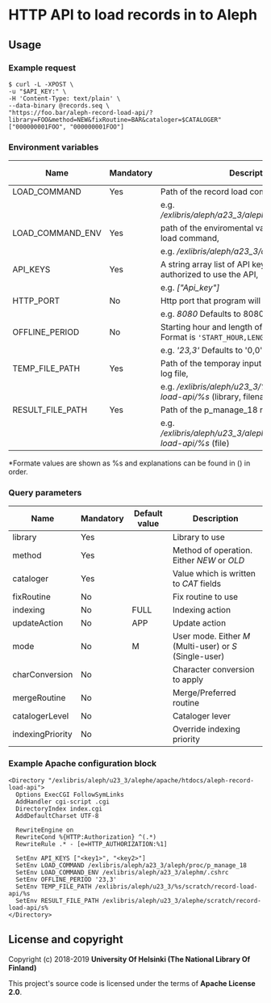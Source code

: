 # HTTP API to load records in to Aleph

## Usage
### Example request
```
$ curl -L -XPOST \
-u "$API_KEY:" \
-H 'Content-Type: text/plain' \
--data-binary @records.seq \
"https://foo.bar/aleph-record-load-api/?library=FOO&method=NEW&fixRoutine=BAR&cataloger=$CATALOGER"
["000000001FOO", "000000001FOO"]
```

### Environment variables
| Name             | Mandatory | Description                                                                           | String formating* |
|------------------|-----------|---------------------------------------------------------------------------------------|-------------------|
| LOAD_COMMAND     | Yes       | Path of the record load command,                                                      | No                |
|                  |           | e.g. */exlibris/aleph/a23_3/aleph/proc/p_manage_18*                                   |                   |
| LOAD_COMMAND_ENV | Yes       | path of the enviromental variable file for record load command,                       | No                |
|                  |           | e.g. */exlibris/aleph/a23_3/alephm/.cshrc*                                            |                   |
| API_KEYS         | Yes       | A string array list of API keys which are authorized to use the API,                  | No                |
|                  |           | e.g. *["Api_key"]*                                                                    |                   |
| HTTP_PORT        | No        | Http port that program will be listenning,                                            | No                |
|                  |           | e.g. *8080* Defaults to 8080                                                          |                   |
| OFFLINE_PERIOD   | No        | Starting hour and length of offline period. Format is `'START_HOUR,LENGTH_IN_HOURS'`, | No                |
|                  |           | e.g. *'23,3'* Defaults to '0,0'                                                       |                   |
| TEMP_FILE_PATH   | Yes       | Path of the temporay input data file and error log file,                              | Yes               |
|                  |           | e.g. */exlibris/aleph/u23_3/%s/scratch/record-load-api/%s* (library, filename)        |                   |
| RESULT_FILE_PATH | Yes       | Path of the p_manage_18 result output file,                                           | Yes               |
|                  |           | e.g. */exlibris/aleph/u23_3/alephe/scratch/record-load-api/%s* (file)                 |                   |
*Formate values are shown as %s and explanations can be found in () in order.

### Query parameters
| Name             | Mandatory | Default value | Description                                             |
|------------------|-----------|---------------|---------------------------------------------------------|
| library          | Yes       |               | Library to use                                          |
| method           | Yes       |               | Method of operation. Either *NEW* or *OLD*              |
| cataloger        | Yes       |               | Value which is written to *CAT* fields                  |
| fixRoutine       | No        |               | Fix routine to use                                      |
| indexing         | No        | FULL          | Indexing action                                         |
| updateAction     | No        | APP           | Update action                                           |
| mode             | No        | M             | User mode. Either *M* (Multi-user) or *S* (Single-user) |
| charConversion   | No        |               | Character conversion to apply                           |
| mergeRoutine     | No        |               | Merge/Preferred routine                                 |
| catalogerLevel   | No        |               | Cataloger lever                                         |
| indexingPriority | No        |               | Override indexing priority                              |

### Example Apache configuration block
```
<Directory "/exlibris/aleph/u23_3/alephe/apache/htdocs/aleph-record-load-api">
  Options ExecCGI FollowSymLinks
  AddHandler cgi-script .cgi
  DirectoryIndex index.cgi
  AddDefaultCharset UTF-8

  RewriteEngine on
  RewriteCond %{HTTP:Authorization} ^(.*)
  RewriteRule .* - [e=HTTP_AUTHORIZATION:%1]

  SetEnv API_KEYS ["<key1>", "<key2>"]
  SetEnv LOAD_COMMAND /exlibris/aleph/a23_3/aleph/proc/p_manage_18
  SetEnv LOAD_COMMAND_ENV /exlibris/aleph/a23_3/alephm/.cshrc
  SetEnv OFFLINE_PERIOD '23,3'
  SetEnv TEMP_FILE_PATH /exlibris/aleph/u23_3/%s/scratch/record-load-api/%s
  SetEnv RESULT_FILE_PATH /exlibris/aleph/u23_3/alephe/scratch/record-load-api/s%
</Directory>
```

## License and copyright

Copyright (c) 2018-2019 **University Of Helsinki (The National Library Of Finland)**

This project's source code is licensed under the terms of **Apache License 2.0**.

